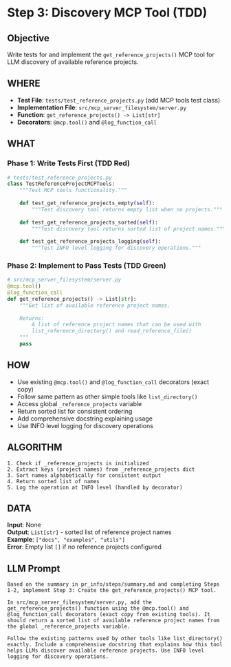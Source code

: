 # Step 3: Discovery MCP Tool (TDD)

## Objective
Write tests for and implement the `get_reference_projects()` MCP tool for LLM discovery of available reference projects.

## WHERE
- **Test File**: `tests/test_reference_projects.py` (add MCP tools test class)
- **Implementation File**: `src/mcp_server_filesystem/server.py`
- **Function**: `get_reference_projects() -> List[str]`
- **Decorators**: `@mcp.tool()` and `@log_function_call`

## WHAT

### Phase 1: Write Tests First (TDD Red)
```python
# tests/test_reference_projects.py
class TestReferenceProjectMCPTools:
    """Test MCP tools functionality."""
    
    def test_get_reference_projects_empty(self):
        """Test discovery tool returns empty list when no projects."""
        
    def test_get_reference_projects_sorted(self):
        """Test discovery tool returns sorted list of project names."""
        
    def test_get_reference_projects_logging(self):
        """Test INFO level logging for discovery operations."""
```

### Phase 2: Implement to Pass Tests (TDD Green)
```python
# src/mcp_server_filesystem/server.py
@mcp.tool()
@log_function_call
def get_reference_projects() -> List[str]:
    """Get list of available reference project names.
    
    Returns:
        A list of reference project names that can be used with 
        list_reference_directory() and read_reference_file()
    """
    pass
```

## HOW
- Use existing `@mcp.tool()` and `@log_function_call` decorators (exact copy)
- Follow same pattern as other simple tools like `list_directory()`
- Access global `_reference_projects` variable
- Return sorted list for consistent ordering
- Add comprehensive docstring explaining usage
- Use INFO level logging for discovery operations

## ALGORITHM
```
1. Check if _reference_projects is initialized
2. Extract keys (project names) from _reference_projects dict
3. Sort names alphabetically for consistent output
4. Return sorted list of names
5. Log the operation at INFO level (handled by decorator)
```

## DATA
**Input**: None  
**Output**: `List[str]` - sorted list of reference project names  
**Example**: `["docs", "examples", "utils"]`  
**Error**: Empty list `[]` if no reference projects configured

## LLM Prompt
```
Based on the summary in pr_info/steps/summary.md and completing Steps 1-2, implement Step 3: Create the get_reference_projects() MCP tool.

In src/mcp_server_filesystem/server.py, add the get_reference_projects() function using the @mcp.tool() and @log_function_call decorators (exact copy from existing tools). It should return a sorted list of available reference project names from the global _reference_projects variable.

Follow the existing patterns used by other tools like list_directory() exactly. Include a comprehensive docstring that explains how this tool helps LLMs discover available reference projects. Use INFO level logging for discovery operations.
```

